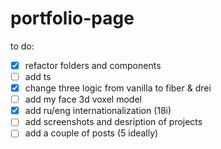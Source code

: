 # portfolio-page



to do:
- [x] refactor folders and components
- [ ] add ts
- [x] change three logic from vanilla to fiber & drei 
- [ ] add  my face 3d voxel model
 - [x] add ru/eng internationalization (18i)  
 - [ ]  add  screenshots and desription of projects
 - [ ] add a couple of posts (5 ideally)

